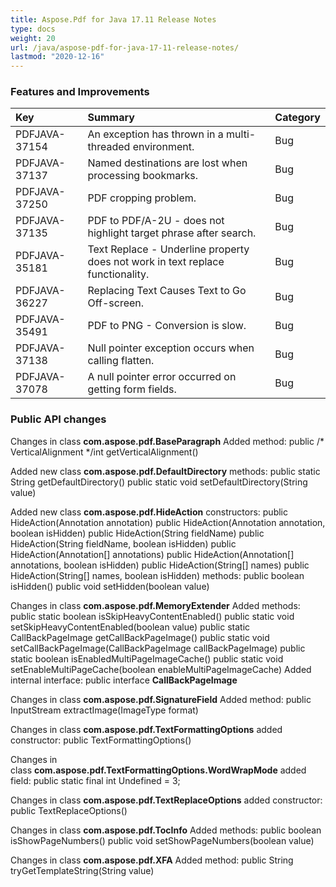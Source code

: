```yaml
---
title: Aspose.Pdf for Java 17.11 Release Notes
type: docs
weight: 20
url: /java/aspose-pdf-for-java-17-11-release-notes/
lastmod: "2020-12-16"
---
```


### **Features and Improvements**

|**Key**|**Summary**|**Category**|
| :- | :- | :- |
|PDFJAVA-37154|An exception has thrown in a multi-threaded environment.|Bug|
|PDFJAVA-37137|Named destinations are lost when processing bookmarks.|Bug|
|PDFJAVA-37250|PDF cropping problem.|Bug|
|PDFJAVA-37135|PDF to PDF/A-2U - does not highlight target phrase after search.|Bug|
|PDFJAVA-35181|Text Replace - Underline property does not work in text replace functionality.|Bug|
|PDFJAVA-36227|Replacing Text Causes Text to Go Off-screen.|Bug|
|PDFJAVA-35491|PDF to PNG - Conversion is slow.|Bug|
|PDFJAVA-37138|Null pointer exception occurs when calling flatten.|Bug|
|PDFJAVA-37078|A null pointer error occurred on getting form fields.|Bug|
### **Public API changes**
Changes in class **com.aspose.pdf.BaseParagraph**
Added method:
public /* VerticalAlignment */int getVerticalAlignment()

Added new class **com.aspose.pdf.DefaultDirectory**
methods:
public static String getDefaultDirectory()
public static void setDefaultDirectory(String value)

Added new class **com.aspose.pdf.HideAction**
constructors:
public HideAction(Annotation annotation)
public HideAction(Annotation annotation, boolean isHidden)
public HideAction(String fieldName)
public HideAction(String fieldName, boolean isHidden)
public HideAction(Annotation[] annotations)
public HideAction(Annotation[] annotations, boolean isHidden)
public HideAction(String[] names)
public HideAction(String[] names, boolean isHidden)
methods:
public boolean isHidden()
public void setHidden(boolean value)

Changes in class **com.aspose.pdf.MemoryExtender**
Added methods:
public static boolean isSkipHeavyContentEnabled()
public static void setSkipHeavyContentEnabled(boolean value)
public static CallBackPageImage getCallBackPageImage()
public static void setCallBackPageImage(CallBackPageImage callBackPageImage)
public static boolean isEnabledMultiPageImageCache()
public static void setEnableMultiPageCache(boolean enableMultiPageImageCache)
Added internal interface:
public interface **CallBackPageImage**

Changes in class **com.aspose.pdf.SignatureField**
Added method:
public InputStream extractImage(ImageType format)

Changes in class **com.aspose.pdf.TextFormattingOptions**
added constructor:
public TextFormattingOptions()

Changes in class **com.aspose.pdf.TextFormattingOptions.WordWrapMode**
added field:
public static final int Undefined = 3;

Changes in class **com.aspose.pdf.TextReplaceOptions**
added constructor:
public TextReplaceOptions()

Changes in class **com.aspose.pdf.TocInfo**
Added methods:
public boolean isShowPageNumbers()
public void setShowPageNumbers(boolean value)

Changes in class **com.aspose.pdf.XFA**
Added method:
public String tryGetTemplateString(String value)
